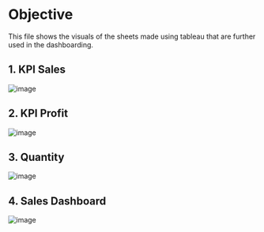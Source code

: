 # Objective 
This file shows the visuals of the sheets made using tableau that are further used in the dashboarding.

## 1. KPI Sales
![image](https://github.com/user-attachments/assets/c2ee7890-6122-405e-bb39-eb54217cd9fe)


## 2. KPI Profit
![image](https://github.com/user-attachments/assets/dc38fb58-eba9-48a8-aed4-a6e86d4c4f7b)


## 3. Quantity
![image](https://github.com/user-attachments/assets/79db2b58-335a-4dff-8ba0-919e627735a5)


## 4. Sales Dashboard
![image](https://github.com/user-attachments/assets/50c47e3f-4364-4ff7-9446-1747535885d7)


